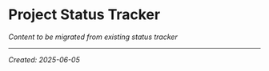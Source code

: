 # Project Status Tracker

*Content to be migrated from existing status tracker*

---
*Created: 2025-06-05*
